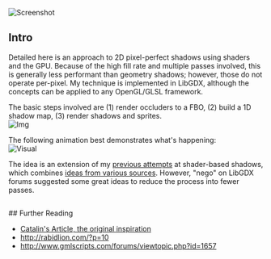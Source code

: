 ![Screenshot](http://i.imgur.com/sJiUG6x.png)

## Intro

Detailed here is an approach to 2D pixel-perfect shadows using shaders and the GPU. Because of the high fill rate and multiple passes involved, this is generally less performant than geometry shadows; however, those do not operate per-pixel. My technique is implemented in LibGDX, although the concepts can be applied to any OpenGL/GLSL framework.

The basic steps involved are (1) render occluders to a FBO, (2) build a 1D shadow map, (3) render shadows and sprites.  
![Img](http://i.imgur.com/vcaWNof.png)

The following animation best demonstrates what's happening:   
![Visual](http://i.imgur.com/qcH7G.gif)

The idea is an extension of my [previous attempts](http://www.java-gaming.org/topics/starbound-lighting-techneques/26363/msg/230988/view.html#msg230988) at shader-based shadows, which combines [ideas from various sources](#further-reading). However, "nego" on LibGDX forums suggested some great ideas to reduce the process into fewer passes.

## 

<a name="further-reading" />
## Further Reading

- [Catalin's Article, the original inspiration](http://www.catalinzima.com/2010/07/my-technique-for-the-shader-based-dynamic-2d-shadows/)
- http://rabidlion.com/?p=10
- http://www.gmlscripts.com/forums/viewtopic.php?id=1657